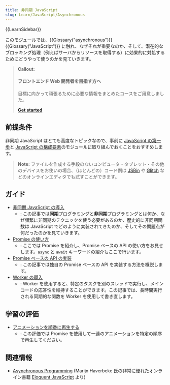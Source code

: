 ```yaml
---
title: 非同期 JavaScript
slug: Learn/JavaScript/Asynchronous
---
```


{{LearnSidebar}}

このモジュールでは、{{Glossary("asynchronous")}} {{Glossary("JavaScript")}} に触れ、なぜそれが重要なのか、そして、潜在的なブロッキング処理（例えばサーバからリソースを取得する）に効果的に対処するためにどうやって使うのかを見ていきます。

> **Callout:**
>
> #### フロントエンド Web 開発者を目指す方へ
>
> 目標に向かって頑張るために必要な情報をまとめたコースをご用意しました。
>
> [**Get started**](/ja/docs/Learn/Front-end_web_developer)

## 前提条件

非同期 JavaScript はとても高度なトピックなので、事前に [JavaScript の第一歩](/ja/docs/Learn/JavaScript/First_steps)と [JavaScript の構成要素](/ja/docs/Learn/JavaScript/Building_blocks)のモジュールに取り組んでおくことをおすすめします。

> **Note:** ファイルを作成する手段のないコンピュータ・タブレット・その他のデバイスをお使いの場合、（ほとんどの）コード例は [JSBin](https://jsbin.com/) や [Glitch](https://glitch.com) などのオンラインエディタでも試すことができます。

## ガイド

- [非同期 JavaScript の導入](/ja/docs/Learn/JavaScript/Asynchronous/Introducing)
  - : この記事では**同期**プログラミングと**非同期**プログラミングとは何か、なぜ頻繁に非同期のテクニックを使う必要があるのか、歴史的に非同期関数は JavaScript でどのように実装されてきたのか、そしてその問題点が何だったのかを見ていきます。
- [Promise の使い方](/ja/docs/Learn/JavaScript/Asynchronous/Promises)
  - : ここでは Promise を紹介し、Promise ベースの API の使い方をお見せします。`async` と `await` キーワードの紹介もここで行います。
- [Promise ベースの API の実装](/ja/docs/Learn/JavaScript/Asynchronous/Implementing_a_promise-based_API)
  - : この記事では独自の Promise ベースの API を実装する方法を概説します。
- [Worker の導入](/ja/docs/Learn/JavaScript/Asynchronous/Introducing_workers)
  - : Worker を使用すると、特定のタスクを別のスレッドで実行し、メインコードの応答性を維持することができます。この記事では、長時間実行される同期的な関数を Worker を使用して書き直します。

## 学習の評価

- [アニメーションを順番に再生する](/ja/docs/Learn/JavaScript/Asynchronous/Sequencing_animations)
  - : この評価では Promise を使用して一連のアニメーションを特定の順序で再生してください。

## 関連情報

- [Asynchronous Programming](https://eloquentjavascript.net/11_async.html) (Marijn Haverbeke 氏の非常に優れたオンライン書籍 [Eloquent JavaScript](https://eloquentjavascript.net/) より)
